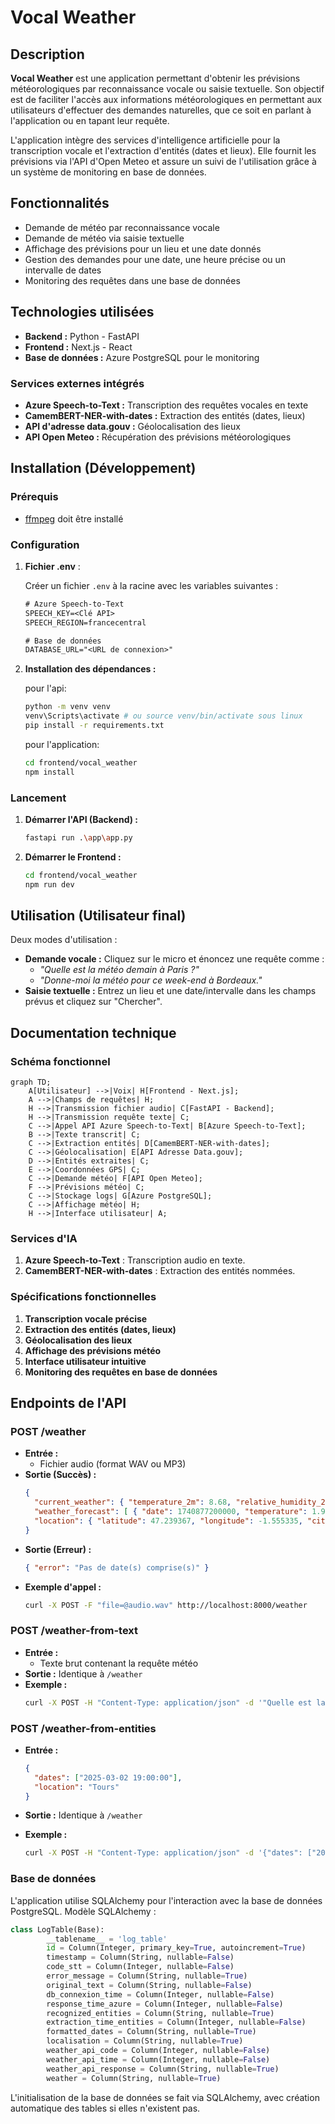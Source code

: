 # Vocal Weather

## Description

**Vocal Weather** est une application permettant d'obtenir les prévisions météorologiques par reconnaissance vocale ou saisie textuelle. Son objectif est de faciliter l'accès aux informations météorologiques en permettant aux utilisateurs d'effectuer des demandes naturelles, que ce soit en parlant à l'application ou en tapant leur requête. 

L'application intègre des services d'intelligence artificielle pour la transcription vocale et l'extraction d'entités (dates et lieux). Elle fournit les prévisions via l'API d'Open Meteo et assure un suivi de l'utilisation grâce à un système de monitoring en base de données.

## Fonctionnalités

- Demande de météo par reconnaissance vocale
- Demande de météo via saisie textuelle
- Affichage des prévisions pour un lieu et une date donnés
- Gestion des demandes pour une date, une heure précise ou un intervalle de dates
- Monitoring des requêtes dans une base de données

## Technologies utilisées

- **Backend :** Python - FastAPI
- **Frontend :** Next.js - React
- **Base de données :** Azure PostgreSQL pour le monitoring

### Services externes intégrés

- **Azure Speech-to-Text :** Transcription des requêtes vocales en texte
- **CamemBERT-NER-with-dates :** Extraction des entités (dates, lieux) 
- **API d'adresse data.gouv :** Géolocalisation des lieux
- **API Open Meteo :** Récupération des prévisions météorologiques

## Installation (Développement)

### Prérequis

- [ffmpeg](https://ffmpeg.org/) doit être installé

### Configuration

1. **Fichier .env** : 
    
    Créer un fichier `.env` à la racine avec les variables suivantes :
    
    ```txt
    # Azure Speech-to-Text
    SPEECH_KEY=<Clé API>
    SPEECH_REGION=francecentral
    
    # Base de données
    DATABASE_URL="<URL de connexion>"
    ```
2. **Installation des dépendances :**
    
    pour l'api:
    ```bash
    python -m venv venv
    venv\Scripts\activate # ou source venv/bin/activate sous linux
    pip install -r requirements.txt
    ```

    pour l'application:
    ```bash
    cd frontend/vocal_weather
    npm install
    ```

### Lancement

1. **Démarrer l'API (Backend) :**
    
    ```bash
    fastapi run .\app\app.py
    ```
    
2. **Démarrer le Frontend :**
    
    ```bash
    cd frontend/vocal_weather
    npm run dev
    ```

## Utilisation (Utilisateur final)

Deux modes d'utilisation :

- **Demande vocale :** Cliquez sur le micro et énoncez une requête comme :
  - *"Quelle est la météo demain à Paris ?"*
  - *"Donne-moi la météo pour ce week-end à Bordeaux."*
- **Saisie textuelle :** Entrez un lieu et une date/intervalle dans les champs prévus et cliquez sur "Chercher".

## Documentation technique

### Schéma fonctionnel

```mermaid
graph TD;
    A[Utilisateur] -->|Voix| H[Frontend - Next.js];
    A -->|Champs de requêtes| H;
    H -->|Transmission fichier audio| C[FastAPI - Backend];
    H -->|Transmission requête texte| C;
    C -->|Appel API Azure Speech-to-Text| B[Azure Speech-to-Text];
    B -->|Texte transcrit| C;
    C -->|Extraction entités| D[CamemBERT-NER-with-dates];
    C -->|Géolocalisation| E[API Adresse Data.gouv];
    D -->|Entités extraites| C;
    E -->|Coordonnées GPS| C;
    C -->|Demande météo| F[API Open Meteo];
    F -->|Prévisions météo| C;
    C -->|Stockage logs| G[Azure PostgreSQL];
    C -->|Affichage météo| H;
    H -->|Interface utilisateur| A;
```

### Services d'IA

1. **Azure Speech-to-Text** : Transcription audio en texte.
2. **CamemBERT-NER-with-dates** : Extraction des entités nommées.

### Spécifications fonctionnelles

1. **Transcription vocale précise**
2. **Extraction des entités (dates, lieux)**
3. **Géolocalisation des lieux**
4. **Affichage des prévisions météo**
5. **Interface utilisateur intuitive**
6. **Monitoring des requêtes en base de données**

## Endpoints de l'API

### **POST /weather**

- **Entrée :**
  - Fichier audio (format WAV ou MP3)
- **Sortie (Succès) :**
  ```json
  {
    "current_weather": { "temperature_2m": 8.68, "relative_humidity_2m": 79, "apparent_temperature": 6.02, "precipitation": 0, "rain": 0, "weather_code": 3, "cloud_cover": 100, "wind_speed_10m": 4.32 },
    "weather_forecast": [ { "date": 1740877200000, "temperature": 1.96, "apparent_temperature": -3.19, "weather": 0, "wind_speed": 20.73, "cloud_cover": 20.73, "precipitation": 0, "rain": 0, "precipitation_probability": 0 } ],
    "location": { "latitude": 47.239367, "longitude": -1.555335, "city": "Nantes", "status": "success" }
  }
  ```
- **Sortie (Erreur) :**
  ```json
  { "error": "Pas de date(s) comprise(s)" }
  ```
- **Exemple d'appel :**
    ```bash
    curl -X POST -F "file=@audio.wav" http://localhost:8000/weather
    ```

### **POST /weather-from-text**

- **Entrée :**
  - Texte brut contenant la requête météo
- **Sortie :** Identique à `/weather`
- **Exemple :**
    ```bash
    curl -X POST -H "Content-Type: application/json" -d '"Quelle est la météo à Paris demain ?"' http://localhost:8000/weather-from-text
    ```

### **POST /weather-from-entities**

- **Entrée :**
  ```json
  {
    "dates": ["2025-03-02 19:00:00"],
    "location": "Tours"
  }
  ```
- **Sortie :** Identique à `/weather`
- **Exemple :**

    ```bash
    curl -X POST -H "Content-Type: application/json" -d '{"dates": ["2025-03-02 19:00:00"], "location": "Tours"}' http://localhost:8000/weather-from-entities
    ```

### Base de données

L'application utilise SQLAlchemy pour l'interaction avec la base de données PostgreSQL.
Modèle SQLAlchemy :

```python
class LogTable(Base):
        __tablename__ = 'log_table'
        id = Column(Integer, primary_key=True, autoincrement=True)
        timestamp = Column(String, nullable=False)
        code_stt = Column(Integer, nullable=False)
        error_message = Column(String, nullable=True)
        original_text = Column(String, nullable=False)
        db_connexion_time = Column(Integer, nullable=False)
        response_time_azure = Column(Integer, nullable=False)
        recognized_entities = Column(String, nullable=True)
        extraction_time_entities = Column(Integer, nullable=False)
        formatted_dates = Column(String, nullable=True)
        localisation = Column(String, nullable=True)
        weather_api_code = Column(Integer, nullable=False)
        weather_api_time = Column(Integer, nullable=False)
        weather_api_response = Column(String, nullable=True)
        weather = Column(String, nullable=True)
```

L'initialisation de la base de données se fait via SQLAlchemy, avec création automatique des tables si elles n'existent pas.
